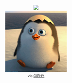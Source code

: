 <div align="center">
    <a href="https://hits.seeyoufarm.com"><img src="https://hits.seeyoufarm.com/api/count/incr/badge.svg?url=https%3A%2F%2Fgithub.com%2FCoodingPenguin&count_bg=%23B39AD5&title_bg=%23555555&icon=github.svg&icon_color=%23E7E7E7&title=today%2Ftotal&edge_flat=false"/></a>
    <br/>
    <img src="./penguin.gif" alt="haha" width="40%"/>
    <br/>
    <small>via <a href="https://media.giphy.com/media/Cmr1OMJ2FN0B2/giphy.gif">GIPHY</a></small>
</div>
